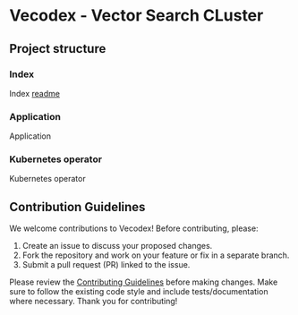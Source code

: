 # Vecodex - Vector Search CLuster

## Project structure

### Index
Index [readme](index/README.md)

### Application
Application

### Kubernetes operator
Kubernetes operator


## Contribution Guidelines

We welcome contributions to Vecodex! Before contributing, please:
1. Create an issue to discuss your proposed changes.
2. Fork the repository and work on your feature or fix in a separate branch.
3. Submit a pull request (PR) linked to the issue.

Please review the [Contributing Guidelines](CONTRIBUTING.md) before making changes. Make sure to follow the existing code style and include tests/documentation where necessary. Thank you for contributing!
